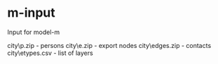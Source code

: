 # m-input
Input for model-m

city\p.zip - persons
city\e.zip - export nodes
city\edges.zip - contacts
city\etypes.csv - list of layers
